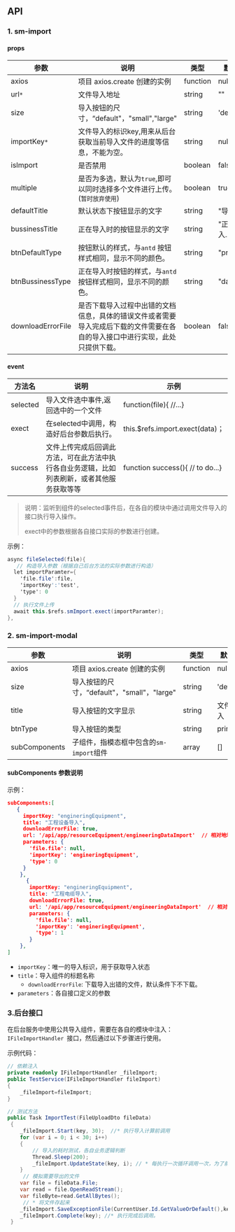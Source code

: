 ##  API

### 1.   sm-import 

#### props

| 参数  | 说明                         | 类型     | 默认值 |
| ----- | ---------------------------- | -------- | ------ |
| axios | 项目 axios.create 创建的实例 | function |null|
| url`*` | 文件导入地址 | string |""|
| size | 导入按钮的尺寸，“default"，"small","large" | string |'default'|
| importKey`*` | 文件导入的标识key,用来从后台获取当前导入文件的进度等信息，不能为空。 | string |null|
| isImport | 是否禁用 | boolean |false|
| multiple | 是否为多选，默认为`true`,即可以同时选择多个文件进行上传。(`暂时放弃使用`) | boolean |true|
| defaultTitle | 默认状态下按钮显示的文字 | string |"导入"|
| bussinessTitle | 正在导入时的按钮显示的文字 | string |"正在导入..."|
| btnDefaultType | 按钮默认的样式，与`antd` 按钮样式相同，显示不同的颜色。 | string |"primary"|
| btnBussinessType | 正在导入时按钮的样式，与`antd`按钮样式相同，显示不同的颜色。 | string |"danger"|
| downloadErrorFile | 是否下载导入过程中出错的文档信息，具体的错误文件或者需要导入完成后下载的文件需要在各自的导入接口中进行实现，此处只提供下载。 | boolean |false|


#### event

| 方法名   | 说明                                     | 示例                            |
| -------- | ---------------------------------------- | ------------------------------- |
| selected | 导入文件选中事件,返回选中的一个文件      | function(file){ //...}          |
| exect    | 在selected中调用，构造好后台参数后执行。 | this.$refs.import.exect(data)； |
| success  | 文件上传完成后回调此方法，可在此方法中执行各自业务逻辑，比如列表刷新，或者其他服务获取等等 | function success(){ // to do...} |
> 说明：监听到组件的selected事件后，在各自的模块中通过调用文件导入的接口执行导入操作。
>
> exect中的参数根据各自接口实际的参数进行创建。

示例：

```c#
async fileSelected(file){
   // 构造导入参数（根据自己后台方法的实际参数进行构造）
  let importParamter={
    'file.file':file,
    'importKey':'test',
    'type': 0
  } 
  // 执行文件上传    
  await this.$refs.smImport.exect(importParamter);
},
```



### 2. sm-import-modal

| 参数          | 说明                                        | 类型     | 默认值    |
| ------------- | ------------------------------------------- | -------- | --------- |
| axios         | 项目 axios.create 创建的实例                | function | null      |
| size          | 导入按钮的尺寸，“default"，"small"，"large" | string   | 'default' |
| title         | 导入按钮的文字显示                          | string   | 文件导入  |
| btnType       | 导入按钮的类型                              | string   | primary   |
| subComponents | 子组件，指模态框中包含的`sm-import`组件     | array    | []        |

#### subComponents 参数说明

示例：

```json
subComponents:[
   {
     importKey: "engineringEquipment",
     title: "工程设备导入",
     downloadErrorFile: true,
     url: '/api/app/resourceEquipment/engineeringDataImport'  // 相对地址
     parameters: {
       'file.file': null,
       'importKey': 'engineringEquipment',
       'type': 0
  	 }
    },
      {
       importKey: "engineringEquipment",
       title: "工程电缆导入",
       downloadErrorFile: true,
       url: '/api/app/resourceEquipment/engineeringDataImport'  // 相对地址
       parameters: {
         'file.file': null,
         'importKey': 'engineringEquipment',
         'type': 1
  	   }  
    },
]
```

- `importKey`：唯一的导入标识，用于获取导入状态
- `title`：导入组件的标题名称
  - `downloadErrorFile`: 下载导入出错的文件，默认条件下不下载。
- `parameters`：各自接口定义的参数

### 3.后台接口

在后台服务中使用公共导入组件，需要在各自的模块中注入：`IFileImportHandler `接口，然后通过以下步骤进行使用。

示例代码：

```c#
// 依赖注入
private readonly IFileImportHandler _fileImport;
public TestService(IFileImportHandler fileImport)
{
    _fileImport=fileImport;
}

// 测试方法
public Task ImportTest(FileUploadDto fileData)
 {
    _fileImport.Start(key, 30);  //* 执行导入计算前调用
    for (var i = 0; i < 30; i++)
    {
        // 导入的耗时测试，各自业务逻辑判断
        Thread.Sleep(200);
        _fileImport.UpdateState(key, i); // * 每执行一次循环调用一次，为了前台显示进度，放在最外面的循环中
    }
     // 模拟需要导出的文件
    var file = fileData.File;
    var read = file.OpenReadStream();
    var fileByte=read.GetAllBytes();
     // * 将文件存起来
    _fileImport.SaveExceptionFile(CurrentUser.Id.GetValueOrDefault(),key, fileByte);
    _fileImport.Complete(key); //* 执行完成后调用。
 }
```

